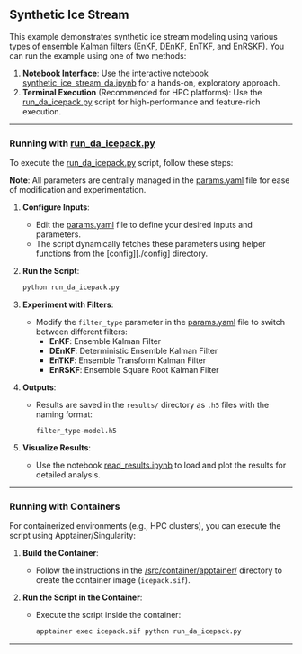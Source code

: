 ## **Synthetic Ice Stream**

This example demonstrates synthetic ice stream modeling using various types of ensemble Kalman filters (EnKF, DEnKF, EnTKF, and EnRSKF). You can run the example using one of two methods:

1. **Notebook Interface**: Use the interactive notebook [synthetic_ice_stream_da.ipynb](./synthetic_ice_stream_da.ipynb) for a hands-on, exploratory approach.
2. **Terminal Execution** (Recommended for HPC platforms): Use the [run_da_icepack.py](./run_da_icepack.py) script for high-performance and feature-rich execution.

---

### **Running with [run_da_icepack.py](./run_da_icepack.py)**

To execute the [run_da_icepack.py](./run_da_icepack.py) script, follow these steps:

**Note**: All parameters are centrally managed in the [params.yaml](./params.yaml) file for ease of modification and experimentation.

1. **Configure Inputs**:
   - Edit the [params.yaml](./params.yaml) file to define your desired inputs and parameters.
   - The script dynamically fetches these parameters using helper functions from the [config][./config] directory.

2. **Run the Script**:
   ```bash
   python run_da_icepack.py
   ```

3. **Experiment with Filters**:
   - Modify the `filter_type` parameter in the [params.yaml](./params.yaml) file to switch between different filters:
     - **EnKF**: Ensemble Kalman Filter
     - **DEnKF**: Deterministic Ensemble Kalman Filter
     - **EnTKF**: Ensemble Transform Kalman Filter
     - **EnRSKF**: Ensemble Square Root Kalman Filter

4. **Outputs**:
   - Results are saved in the `results/` directory as `.h5` files with the naming format:
     ```
     filter_type-model.h5
     ```

5. **Visualize Results**:
   - Use the notebook [read_results.ipynb](./read_results.ipynb) to load and plot the results for detailed analysis.

---

### **Running with Containers**

For containerized environments (e.g., HPC clusters), you can execute the script using Apptainer/Singularity:

1. **Build the Container**:
   - Follow the instructions in the [/src/container/apptainer/](./src/container/apptainer) directory to create the container image (`icepack.sif`).

2. **Run the Script in the Container**:
   - Execute the script inside the container:
     ```bash
     apptainer exec icepack.sif python run_da_icepack.py
     ```

---
